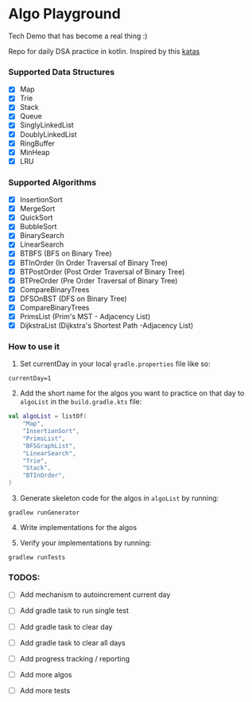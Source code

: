 # Algo Playground

Tech Demo that has become a real thing :)

Repo for daily DSA practice in kotlin. Inspired by this [katas](https://github.com/ThePrimeagen/kata-machine)

### Supported Data Structures
- [x] Map
- [x] Trie
- [x] Stack
- [x] Queue
- [x] SinglyLinkedList
- [x] DoublyLinkedList
- [x] RingBuffer
- [x] MinHeap
- [x] LRU

### Supported Algorithms
- [x] InsertionSort
- [x] MergeSort
- [x] QuickSort
- [x] BubbleSort
- [x] BinarySearch
- [x] LinearSearch
- [x] BTBFS (BFS on Binary Tree)
- [x] BTInOrder (In Order Traversal of Binary Tree)
- [x] BTPostOrder (Post Order Traversal of Binary Tree)
- [x] BTPreOrder (Pre Order Traversal of Binary Tree)
- [x] CompareBinaryTrees
- [x] DFSOnBST (DFS on Binary Tree)
- [x] CompareBinaryTrees
- [x] PrimsList (Prim's MST - Adjacency List)
- [x] DijkstraList (Dijkstra's Shortest Path -Adjacency List)

### How to use it

1. Set currentDay in your local `gradle.properties` file like so:

`currentDay=1`

2. Add the short name for the algos you want to practice on that day to `algoList` in the `build.gradle.kts` file:

```kotlin
val algoList = listOf(
    "Map",
    "InsertionSort",
    "PrimsList",
    "BFSGraphList",
    "LinearSearch",
    "Trie",
    "Stack",
    "BTInOrder",
)
```

3. Generate skeleton code for the algos in `algoList` by running:

`gradlew runGenerator`

4. Write implementations for the algos

5. Verify your implementations by running:

`gradlew runTests`

### TODOS:
- [ ] Add mechanism to autoincrement current day
- [ ] Add gradle task to run single test
- [ ] Add gradle task to clear day
- [ ] Add gradle task to clear all days
- [ ] Add progress tracking / reporting
- [ ] Add more algos
- [ ] Add more tests

